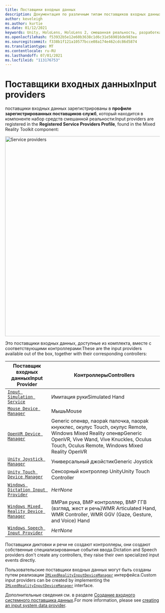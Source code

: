 ```yaml
---
title: Поставщики входных данных
description: Документация по различным типам поставщиков входных данных в МРТК
author: keveleigh
ms.author: kurtie
ms.date: 01/12/2021
keywords: Unity, HoloLens, HoloLens 2, смешанная реальность, разработка, MRTK
ms.openlocfilehash: f53932b5e12e60b3638c1d6c31e569016de983ee
ms.sourcegitcommit: f338b1f121a10577bcce08a174e462cdc86d5874
ms.translationtype: MT
ms.contentlocale: ru-RU
ms.lasthandoff: 07/01/2021
ms.locfileid: "113176753"
---
```

# <a name="input-providers"></a><span data-ttu-id="f07d8-104">Поставщики входных данных</span><span class="sxs-lookup"><span data-stu-id="f07d8-104">Input providers</span></span>

<span data-ttu-id="f07d8-105">поставщики входных данных зарегистрированы в **профиле зарегистрированных поставщиков служб**, который находится в компоненте набор средств смешанной реальности:</span><span class="sxs-lookup"><span data-stu-id="f07d8-105">Input providers are registered in the **Registered Service Providers Profile**, found in the Mixed Reality Toolkit component:</span></span>

<img src="../images/input/RegisteredServiceProviders.PNG" width="650px" style="display:block;" alt="Service providers">

<span data-ttu-id="f07d8-106">Это поставщики входных данных, доступные из комплекта, вместе с соответствующими контроллерами:</span><span class="sxs-lookup"><span data-stu-id="f07d8-106">These are the input providers available out of the box, together with their corresponding controllers:</span></span>

| <span data-ttu-id="f07d8-107">Поставщик входных данных</span><span class="sxs-lookup"><span data-stu-id="f07d8-107">Input Provider</span></span> | <span data-ttu-id="f07d8-108">Контроллеры</span><span class="sxs-lookup"><span data-stu-id="f07d8-108">Controllers</span></span> |
| --- | --- |
| [`Input Simulation Service`](xref:Microsoft.MixedReality.Toolkit.Input.InputSimulationService) | <span data-ttu-id="f07d8-109">Имитация руки</span><span class="sxs-lookup"><span data-stu-id="f07d8-109">Simulated Hand</span></span> |
| [`Mouse Device Manager`](xref:Microsoft.MixedReality.Toolkit.Input.UnityInput.MouseDeviceManager) | <span data-ttu-id="f07d8-110">Мышь</span><span class="sxs-lookup"><span data-stu-id="f07d8-110">Mouse</span></span>  |
| [`OpenVR Device Manager`](xref:Microsoft.MixedReality.Toolkit.OpenVR.Input.OpenVRDeviceManager) | <span data-ttu-id="f07d8-111">Generic опенвр, naopak палочка, naopak кнукклес, окулус Touch, окулус Remote, Windows Mixed Reality опенвр</span><span class="sxs-lookup"><span data-stu-id="f07d8-111">Generic OpenVR, Vive Wand, Vive Knuckles, Oculus Touch, Oculus Remote, Windows Mixed Reality OpenVR</span></span>  |
| [`Unity Joystick Manager`](xref:Microsoft.MixedReality.Toolkit.Input.UnityInput.UnityJoystickManager) | <span data-ttu-id="f07d8-112">Универсальный джойстик</span><span class="sxs-lookup"><span data-stu-id="f07d8-112">Generic Joystick</span></span>  |
| [`Unity Touch Device Manager`](xref:Microsoft.MixedReality.Toolkit.Input.UnityInput.UnityTouchDeviceManager) | <span data-ttu-id="f07d8-113">Сенсорный контроллер Unity</span><span class="sxs-lookup"><span data-stu-id="f07d8-113">Unity Touch Controller</span></span>  |
| [`Windows Dictation Input Provider`](xref:Microsoft.MixedReality.Toolkit.Windows.Input.WindowsDictationInputProvider) | <span data-ttu-id="f07d8-114">*Нет*</span><span class="sxs-lookup"><span data-stu-id="f07d8-114">*None*</span></span>  |
| [`Windows Mixed Reality Device Manager`](xref:Microsoft.MixedReality.Toolkit.WindowsMixedReality.Input.WindowsMixedRealityDeviceManager) | <span data-ttu-id="f07d8-115">ВМРая рука, ВМР контроллер, ВМР ГГВ (взгляд, жест и речь)</span><span class="sxs-lookup"><span data-stu-id="f07d8-115">WMR Articulated Hand, WMR Controller, WMR GGV (Gaze, Gesture, and Voice) Hand</span></span> |
| [`Windows Speech Input Provider`](xref:Microsoft.MixedReality.Toolkit.Windows.Input.WindowsSpeechInputProvider) | <span data-ttu-id="f07d8-116">*Нет*</span><span class="sxs-lookup"><span data-stu-id="f07d8-116">*None*</span></span> |

<span data-ttu-id="f07d8-117">Поставщики диктовки и речи не создают контроллеры, они создают собственные специализированные события ввода.</span><span class="sxs-lookup"><span data-stu-id="f07d8-117">Dictation and Speech providers don't create any controllers, they raise their own specialized input events directly.</span></span>

<span data-ttu-id="f07d8-118">Пользовательские поставщики входных данных могут быть созданы путем реализации [`IMixedRealityInputDeviceManager`](xref:Microsoft.MixedReality.Toolkit.Input.IMixedRealityInputDeviceManager) интерфейса.</span><span class="sxs-lookup"><span data-stu-id="f07d8-118">Custom input providers can be created by implementing the [`IMixedRealityInputDeviceManager`](xref:Microsoft.MixedReality.Toolkit.Input.IMixedRealityInputDeviceManager) interface.</span></span>

<span data-ttu-id="f07d8-119">Дополнительные сведения см. в разделе [Создание входного системного поставщика данных](create-data-provider.md).</span><span class="sxs-lookup"><span data-stu-id="f07d8-119">For more information, please see [creating an input system data provider](create-data-provider.md).</span></span>
